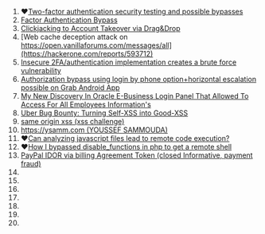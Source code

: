 1. ♥[Two-factor authentication security testing and possible bypasses](https://medium.com/@iSecMax/two-factor-authentication-security-testing-and-possible-bypasses-f65650412b35)
2. [Factor Authentication Bypass](https://aswingovind.medium.com/2-factor-authentication-bypass-3b2bbd907718)
3. [Clickjacking to Account Takeover via Drag&Drop](https://lutfumertceylan.com.tr/posts/clickjacking-acc-takeover-drag-drop/)
4. [Web cache deception attack on https://open.vanillaforums.com/messages/all](https://hackerone.com/reports/593712)
5. [Insecure 2FA/authentication implementation creates a brute force vulnerability](https://hackerone.com/reports/149598)
6. [Authorization bypass using login by phone option+horizontal escalation possible on Grab Android App](https://hackerone.com/reports/205000)
7. [My New Discovery In Oracle E-Business Login Panel That Allowed To Access For All Employees Information's](https://orwaatyat.medium.com/my-new-discovery-in-oracle-e-business-login-panel-that-allowed-to-access-for-all-employees-ed0ec4cad7ac)
8. [Uber Bug Bounty: Turning Self-XSS into Good-XSS](https://whitton.io/articles/uber-turning-self-xss-into-good-xss/)
9. [same origin xss (xss challenge)](https://github.com/terjanq/same-origin-xss)
10. [https://ysamm.com (YOUSSEF SAMMOUDA)](https://ysamm.com/)
11. ♥[Can analyzing javascript files lead to remote code execution?](https://melotover.medium.com/can-analyzing-javascript-files-lead-to-remote-code-execution-f24112f1aa1f)
12. ♥[How I bypassed disable_functions in php to get a remote shell](https://infosecwriteups.com/how-i-bypassed-disable-functions-in-php-to-get-a-remote-shell-48b827d54979)
13. [PayPal IDOR via billing Agreement Token (closed Informative, payment fraud)](https://mirror-medium.com/?m=https%3A%2F%2Fmedium.com%2F%40h4x0r_dz%2Fpaypal-idor-via-billing-agreement-token-closed-informative-payment-fraud-3245202fab38)
14. []()
15. []()
16. []()
17. []()
18. []()
19. []()
20. []()
